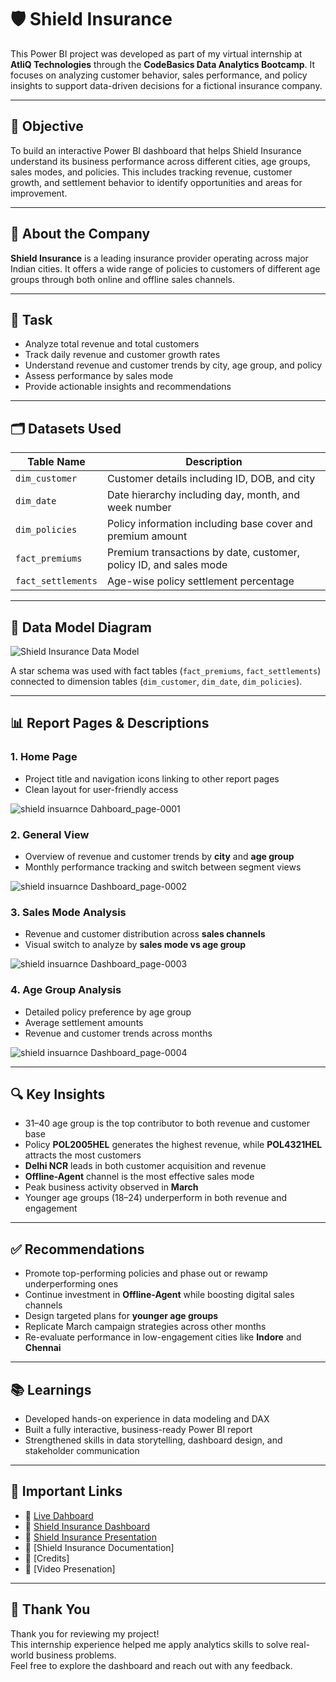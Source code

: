 # 🛡️ Shield Insurance

This Power BI project was developed as part of my virtual internship at **AtliQ Technologies** through the **CodeBasics Data Analytics Bootcamp**. It focuses on analyzing customer behavior, sales performance, and policy insights to support data-driven decisions for a fictional insurance company.

---

## 🎯 Objective

To build an interactive Power BI dashboard that helps Shield Insurance understand its business performance across different cities, age groups, sales modes, and policies. This includes tracking revenue, customer growth, and settlement behavior to identify opportunities and areas for improvement.

---

## 🏢 About the Company

**Shield Insurance** is a leading 
insurance provider operating across major Indian cities. It offers a wide range of policies to customers of different age groups through both online and offline sales channels.

---

## 🧩 Task

- Analyze total revenue and total customers
- Track daily revenue and customer growth rates
- Understand revenue and customer trends by city, age group, and policy
- Assess performance by sales mode
- Provide actionable insights and recommendations

---

## 🗂️ Datasets Used

| **Table Name**       | **Description**                                                              |
|----------------------|------------------------------------------------------------------------------|
| `dim_customer`       | Customer details including ID, DOB, and city                                 |
| `dim_date`           | Date hierarchy including day, month, and week number                         |
| `dim_policies`       | Policy information including base cover and premium amount                   |
| `fact_premiums`      | Premium transactions by date, customer, policy ID, and sales mode            |
| `fact_settlements`   | Age-wise policy settlement percentage                                        |

---

## 🔗 Data Model Diagram

![Shield Insurance Data Model](https://github.com/user-attachments/assets/9df5c614-0a3b-4223-8620-36401cfad5ba)

A star schema was used with fact tables (`fact_premiums`, `fact_settlements`) connected to dimension tables (`dim_customer`, `dim_date`, `dim_policies`).

---

## 📊 Report Pages & Descriptions

### 1. Home Page  
- Project title and navigation icons linking to other report pages  
- Clean layout for user-friendly access
  
![shield insuarnce Dahboard_page-0001](https://github.com/user-attachments/assets/ce52b32d-743d-449f-8791-52dc6d91a0ee)

### 2. General View  
- Overview of revenue and customer trends by **city** and **age group**  
- Monthly performance tracking and switch between segment views
  
![shield insuarnce Dashboard_page-0002](https://github.com/user-attachments/assets/09212760-88b5-442a-a841-28773d6fbb35)

### 3. Sales Mode Analysis  
- Revenue and customer distribution across **sales channels**  
- Visual switch to analyze by **sales mode vs age group**
  
![shield insuarnce Dashboard_page-0003](https://github.com/user-attachments/assets/bd0c8c27-558c-4d40-ac3e-928629aa835f)

### 4. Age Group Analysis  
- Detailed policy preference by age group  
- Average settlement amounts  
- Revenue and customer trends across months
  
![shield insuarnce Dashboard_page-0004](https://github.com/user-attachments/assets/2fa5e4b2-3bbd-44f3-8d50-4a1a7f6c1757)

---

## 🔍 Key Insights

- 31–40 age group is the top contributor to both revenue and customer base
- Policy **POL2005HEL** generates the highest revenue, while **POL4321HEL** attracts the most customers
- **Delhi NCR** leads in both customer acquisition and revenue
- **Offline-Agent** channel is the most effective sales mode
- Peak business activity observed in **March**
- Younger age groups (18–24) underperform in both revenue and engagement

---

## ✅ Recommendations

- Promote top-performing policies and phase out or rewamp underperforming ones
- Continue investment in **Offline-Agent** while boosting digital sales channels
- Design targeted plans for **younger age groups**
- Replicate March campaign strategies across other months
- Re-evaluate performance in low-engagement cities like **Indore** and **Chennai**

---

## 📚 Learnings

- Developed hands-on experience in data modeling and DAX  
- Built a fully interactive, business-ready Power BI report  
- Strengthened skills in data storytelling, dashboard design, and stakeholder communication

---

## 🔗 Important Links

- 🔗 [Live Dahboard](https://github.com/ashvini7823)  
- 🔗 [Shield Insurance Dashboard](https://www.linkedin.com/in/ashvini-patil-47103a238/)  
- 🔗 [Shield Insurance Presentation](https://codebasics.io/portfolio/Ashvini-Patil)
- 🔗 [Shield Insurance Documentation]
- 🔗 [Credits]
- 🔗 [Video Presenation]

---

## 🙏 Thank You

Thank you for reviewing my project!  
This internship experience helped me apply analytics skills to solve real-world business problems.  
Feel free to explore the dashboard and reach out with any feedback.

